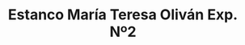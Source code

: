 ---
title: "Estanco María Teresa Oliván Exp. Nº2"
url: /sabinanigo/estanco-maria-teresa-olivan-exp-no2/
shop: Tabak
---